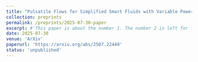 ```yaml
---
title: "Pulsatile Flows for Simplified Smart Fluids with Variable Power-Law: Analysis and Numerics"
collection: preprints
permalink: /preprints/2025-07-30-paper
excerpt: #'This paper is about the number 1. The number 2 is left for future work.'
date: 2025-07-30
venue: 'ArXiv'
paperurl: 'https://arxiv.org/abs/2507.22449'
status: 'unpublished'
---
```



